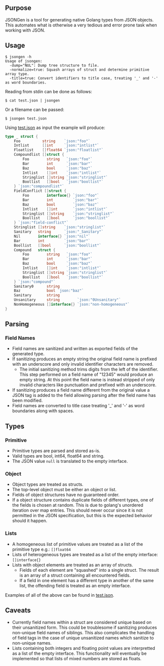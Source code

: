 ## Purpose
JSONGen is a tool for generating native Golang types from JSON objects. This automates what is otherwise a very tedious and error prone task when working with JSON.

## Usage

```
$ jsongen -h
Usage of jsongen:
  -dump="NUL": Dump tree structure to file.
  -normalize=true: Squash arrays of struct and determine primitive array type.
  -title=true: Convert identifiers to title case, treating '_' and '-' as word boundaries.
```

Reading from stdin can be done as follows:
```
$ cat test.json | jsongen
```

Or a filename can be passed:
```
$ jsongen test.json
```

Using [test.json](test.json) as input the example will produce:
```go
type _ struct {
	Foo          string    `json:"foo"`
	Intlist      []int     `json:"intlist"`
	Floatlist    []float64 `json:"floatlist"`
	Compoundlist []struct {
		Foo        string   `json:"foo"`
		Bar        int      `json:"bar"`
		Baz        bool     `json:"baz"`
		Intlist    []int    `json:"intlist"`
		Stringlist []string `json:"stringlist"`
		Boollist   []bool   `json:"boollist"`
	} `json:"compoundlist"`
	FieldConflict []struct {
		Foo        interface{} `json:"foo"`
		Bar        int         `json:"bar"`
		Baz        bool        `json:"baz"`
		Intlist    []int       `json:"intlist"`
		Stringlist []string    `json:"stringlist"`
		Boollist   []bool      `json:"boollist"`
	} `json:"field-conflict"`
	Stringlist []string    `json:"stringlist"`
	Sanitary   string      `json:"_Sanitary"`
	Nil        interface{} `json:"nil"`
	Bar        int         `json:"bar"`
	Boollist   []bool      `json:"boollist"`
	Compound   struct {
		Foo        string   `json:"foo"`
		Bar        int      `json:"bar"`
		Baz        bool     `json:"baz"`
		Intlist    []int    `json:"intlist"`
		Stringlist []string `json:"stringlist"`
		Boollist   []bool   `json:"boollist"`
	} `json:"compound"`
	Sanitary0      string
	Baz            bool `json:"baz"`
	Sanitary       string
	Unsanitary     string        `json:"0Unsanitary"`
	NonHomogeneous []interface{} `json:"non-homogeneous"`
} 
```

## Parsing
### Field Names
  * Field names are sanitized and written as exported fields of the generated type.
  * If sanitizing produces an empty string the original field name is prefixed with an underscore and only invalid identifier characters are removed.
    * The initial sanitizing method trims digits from the left of the identifier. This step performed on a field name of "12345" would produce an empty string. At this point the field name is instead stripped of only invalid characters like punctuation and prefixed with an underscore.
  * If sanitizing produces a field name different from the original value a JSON tag is added to the field allowing parsing after the field name has been modified.
  * Field names are converted to title case treating '_' and '-' as word boundaries along with spaces.

## Types
### Primitive
  * Primitive types are parsed and stored as-is.
  * Valid types are bool, int64, float64 and string.
  * The JSON value `null` is translated to the empty interface.

### Object
  * Object types are treated as structs.
  * The top-level object must be either an object or list.
  * Fields of object structures have no guaranteed order.
  * If a object structure contains duplicate fields of different types, one of the fields is chosen at random. This is due to golang's unordered iteration over map entries. This should never occur since it is not permitted in the JSON specification, but this is the expected behavior should it happen.

### Lists
  * A homogeneous list of primitive  values are treated as a list of the primitive type e.g.: `[]float64`
  * Lists of heterogeneous types are treated as a list of the empty interface: `[]interface{}`
  * Lists with object elements are treated as an array of structs.
    * Fields of each element are "squashed" into a single struct. The result is an array of a struct containing all encountered fields.
    * If a field in one element has a different type in another of the same list, the offending field is treated as an empty interface.

Examples of all of the above can be found in [test.json](test.json).

## Caveats
  * Currently field names within a struct are considered unique based on their unsanitized form. This could be troublesome if sanitizing produces non-unique field names of siblings. This also complicates the handling of field tags in the case of unique unsanitized names which sanitize to non-unique names.
  * Lists containing both integers and floating point values are interpretted as a list of the empty interface. This functionality will eventually be implemented so that lists of mixed numbers are stored as floats.